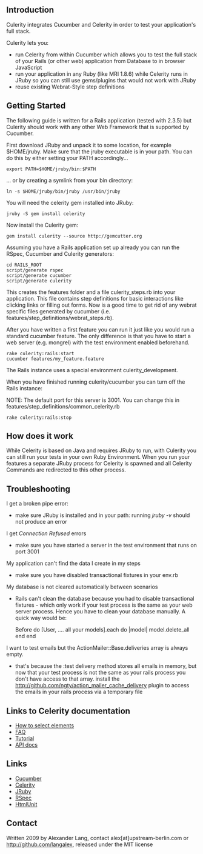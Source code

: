 ## Introduction

Culerity integrates Cucumber and Celerity in order to test your application's full stack.

Culerity lets you:
* run Celerity from within Cucumber which allows you to test the full stack of your Rails (or other web) application from Database to in browser JavaScript
* run your application in any Ruby (like MRI 1.8.6) while Celerity runs in JRuby so you can still use gems/plugins that would not work with JRuby
* reuse existing Webrat-Style step definitions

## Getting Started

The following guide is written for a Rails application (tested with 2.3.5) but Culerity should work with any other Web Framework that is supported by Cucumber.

First download JRuby and unpack it to some location, for example $HOME/jruby. Make sure that the jruby executable is in your path. You can do this by either setting your PATH accordingly...

    export PATH=$HOME/jruby/bin:$PATH
 
... or by creating a symlink from your bin directory:

    ln -s $HOME/jruby/bin/jruby /usr/bin/jruby

You will need the celerity gem installed into JRuby:

    jruby -S gem install celerity

Now install the Culerity gem:

    gem install culerity --source http://gemcutter.org
 
Assuming you have a Rails application set up already you can run the RSpec, Cucumber and Culerity generators:

    cd RAILS_ROOT
    script/generate rspec
    script/generate cucumber
    script/generate culerity

This creates the features folder and a file culerity_steps.rb into your application. This file contains step definitions for basic interactions like clicking links or filling out forms. Now is a good time to get rid of any webrat specific files generated by cucumber (i.e. features/step_definitions/webrat_steps.rb).
 
After you have written a first feature you can run it just like you would run a standard cucumber feature. The only difference is that you have to start a web server (e.g. mongrel) with the test environment enabled beforehand.

    rake culerity:rails:start
    cucumber features/my_feature.feature

The Rails instance uses a special environment culerity_development.

When you have finished running culerity/cucumber you can turn off the Rails instance:

NOTE: The default port for this server is 3001. You can change this in features/step_definitions/common_celerity.rb

    rake culerity:rails:stop

## How does it work

While Celerity is based on Java and requires JRuby to run, with Culerity you can still run your tests in your own Ruby Environment. When you run your features a separate JRuby process for Celerity is spawned and all Celerity Commands are redirected to this other process.

## Troubleshooting

I get a broken pipe error:

* make sure JRuby is installed and in your path: running _jruby -v_ should not produce an error

I get _Connection Refused_ errors

* make sure you have started a server in the test environment that runs on port 3001

My application can't find the data I create in my steps

* make sure you have disabled transactional fixtures in your env.rb

My database is not cleared automatically between scenarios

* Rails can't clean the database because you had to disable transactional fixtures - which only work if your test process is the same as your web server process. Hence you have to clean your database manually. A quick way would be:

    Before do
      [User, .... all your models].each do |model|
        model.delete_all
      end
    end

I want to test emails but the ActionMailer::Base.deliveries array is always empty.

* that's because the :test delivery method stores all emails in memory, but now that your test process is not the same as your rails process you don't have access to that array. install the http://github.com/ngty/action_mailer_cache_delivery plugin to access the emails in your rails process via a temporary file


## Links to Celerity documentation

* [How to select elements](http://celerity.rubyforge.org/yard/Celerity/Container.html)
* [FAQ](http://wiki.github.com/jarib/celerity/faq)
* [Tutorial](http://wiki.github.com/jarib/celerity/getting-started)
* [API docs](http://celerity.rubyforge.org/yard/)

## Links

* [Cucumber](http://github.com/aslakhellesoy/cucumber/wikis)
* [Celerity](http://celerity.rubyforge.org)
* [JRuby](http://jruby.org)
* [RSpec](http://rspec.info)
* [HtmlUnit](http://htmlunit.sourceforge.net/)

## Contact

Written 2009 by Alexander Lang, contact alex[at]upstream-berlin.com or <http://github.com/langalex>, released under the MIT license
